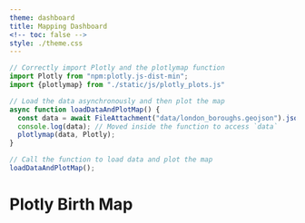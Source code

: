 ```yaml
---
theme: dashboard
title: Mapping Dashboard
<!-- toc: false -->
style: ./theme.css
---
```



```js
// Correctly import Plotly and the plotlymap function
import Plotly from "npm:plotly.js-dist-min";
import {plotlymap} from "./static/js/plotly_plots.js"

// Load the data asynchronously and then plot the map
async function loadDataAndPlotMap() {
  const data = await FileAttachment("data/london_boroughs.geojson").json({typed: true});
  console.log(data); // Moved inside the function to access `data`
  plotlymap(data, Plotly);
}

// Call the function to load data and plot the map
loadDataAndPlotMap();
```

<div class="main-content">
  <h1>Plotly Birth Map</h1>
    
  <!-- Choropleth Map Container -->
  <div id="map"></div>
</div>

